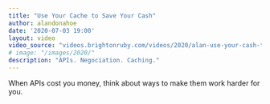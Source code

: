 ```yaml
---
title: "Use Your Cache to Save Your Cash"
author: alandonahoe
date: '2020-07-03 19:00'
layout: video
video_source: "videos.brightonruby.com/videos/2020/alan-use-your-cash-to-save-your-cache.mp4"
# image: "/images/2020/"
description: "APIs. Negociation. Caching."
---
```


When APIs cost you money, think about ways to make them work harder for you.